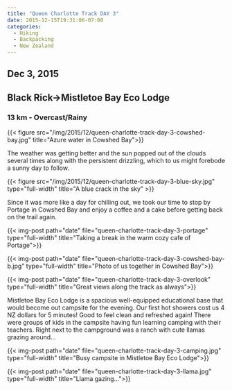 ```yaml
---
title: "Queen Charlotte Track DAY 3"
date: 2015-12-15T19:31:06-07:00
categories:
  - Hiking
  - Backpacking
  - New Zealand
---
```

## Dec 3, 2015
## Black Rick->Mistletoe Bay Eco Lodge
### 13 km - Overcast/Rainy

{{< figure src="/img/2015/12/queen-charlotte-track-day-3-cowshed-bay.jpg" title="Azure water in Cowshed Bay">}}

<!--more-->

The weather was getting better and the sun popped out of the clouds several times along with the persistent drizzling, which to us might forebode a sunny day to follow.

{{< figure src="/img/2015/12/queen-charlotte-track-day-3-blue-sky.jpg" type="full-width"  title="A blue crack in the sky" >}}

Since it was more like a day for chilling out, we took our time to stop by Portage in Cowshed Bay and enjoy a coffee and a cake before getting back on the trail again.

{{< img-post path="date" file="queen-charlotte-track-day-3-portage" type="full-width"  title="Taking a break in the warm cozy cafe of Portage">}}

{{< img-post path="date" file="queen-charlotte-track-day-3-cowshed-bay-b.jpg" type="full-width"  title="Photo of us together in Cowshed Bay">}}

{{< img-post path="date" file="queen-charlotte-track-day-3-overlook" type="full-width"  title="Great views along the track as always">}}

Mistletoe Bay Eco Lodge is a spacious well-equipped educational base that would become out campsite for the evening. Our first hot showers cost us 4 NZ dollars for 5 minutes! Good to feel clean and refreshed again! There were groups of kids in the campsite having fun learning camping with their teachers. Right next to the campground was a ranch with cute llamas grazing around...

{{< img-post path="date" file="queen-charlotte-track-day-3-camping.jpg" type="full-width" title="Busy campsite in Mistletoe Bay Eco Lodge">}}

{{< img-post path="date" file="queen-charlotte-track-day-3-llama.jpg" type="full-width" title="Llama gazing...">}}
